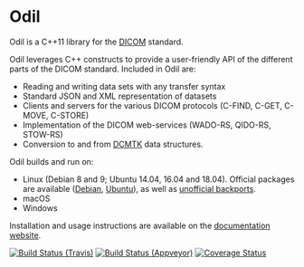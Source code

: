 # Odil

Odil is a C++11 library for the [DICOM](http://dicom.nema.org/) standard.

Odil leverages C++ constructs to provide a user-friendly API of the different
parts of the DICOM standard. Included in Odil are:
- Reading and writing data sets with any transfer syntax
- Standard JSON and XML representation of datasets
- Clients and servers for the various DICOM protocols (C-FIND, C-GET, C-MOVE, C-STORE)
- Implementation of the DICOM web-services (WADO-RS, QIDO-RS, STOW-RS)
- Conversion to and from [DCMTK](http://dicom.offis.de/dcmtk.php.en) data structures.

Odil builds and run on:

- Linux (Debian 8 and 9; Ubuntu 14.04, 16.04 and 18.04). Official packages are available ([Debian](https://packages.debian.org/search?keywords=odil&searchon=sourcenames&suite=all&section=all), [Ubuntu](http://packages.ubuntu.com/search?keywords=odil&searchon=sourcenames&suite=all&section=all)), as well as [unofficial backports](https://github.com/lamyj/packages).
- macOS
- Windows

Installation and usage instructions are available on the [documentation website](http://odil.readthedocs.io/).

[![Build Status (Travis)](https://travis-ci.org/lamyj/odil.svg?branch=master)](https://travis-ci.org/lamyj/odil)
[![Build Status (Appveyor)](https://ci.appveyor.com/api/projects/status/github/lamyj/odil?svg=true)](https://ci.appveyor.com/project/lamyj/odil)
[![Coverage Status](https://coveralls.io/repos/lamyj/odil/badge.svg)](https://coveralls.io/r/lamyj/odil)
